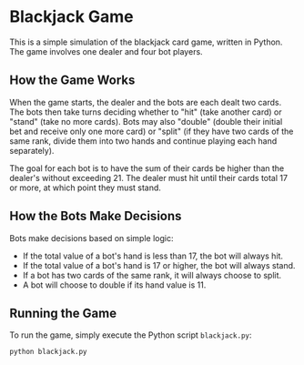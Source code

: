 # Blackjack Game

This is a simple simulation of the blackjack card game, written in Python. The game involves one dealer and four bot players.

## How the Game Works

When the game starts, the dealer and the bots are each dealt two cards. The bots then take turns deciding whether to "hit" (take another card) or "stand" (take no more cards). Bots may also "double" (double their initial bet and receive only one more card) or "split" (if they have two cards of the same rank, divide them into two hands and continue playing each hand separately).

The goal for each bot is to have the sum of their cards be higher than the dealer's without exceeding 21. The dealer must hit until their cards total 17 or more, at which point they must stand.

## How the Bots Make Decisions

Bots make decisions based on simple logic:

- If the total value of a bot's hand is less than 17, the bot will always hit.
- If the total value of a bot's hand is 17 or higher, the bot will always stand.
- If a bot has two cards of the same rank, it will always choose to split.
- A bot will choose to double if its hand value is 11.

## Running the Game

To run the game, simply execute the Python script `blackjack.py`:

```bash
python blackjack.py
